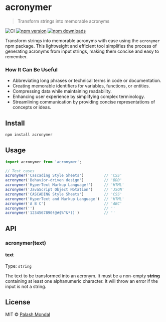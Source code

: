 # acronymer

> Transform strings into memorable acronyms

![CI](https://github.com/palashmon/acronymer/actions/workflows/main.yml/badge.svg)
[![npm version](https://img.shields.io/npm/v/acronymer.svg)](http://npm.im/acronymer)
[![npm downloads](https://img.shields.io/npm/dm/acronymer.svg)](http://npm.im/acronymer)

Transform strings into memorable acronyms with ease using the `acronymer` npm package. This lightweight and efficient tool simplifies the process of generating acronyms from input strings, making them concise and easy to remember.

### How It Can Be Useful

- Abbreviating long phrases or technical terms in code or documentation.
- Creating memorable identifiers for variables, functions, or entities.
- Compressing data while maintaining readability.
- Enhancing user experience by simplifying complex terminology.
- Streamlining communication by providing concise representations of concepts or ideas.

## Install

```sh
npm install acronymer
```

## Usage

```js
import acronymer from 'acronymer';

// Test cases
acronymer('Cascading Style Sheets')         // 'CSS'
acronymer('Behavior-driven design')         // 'BDD'
acronymer('HyperText Markup Language!')     // 'HTML'
acronymer('JavaScript Object Notation')     // 'JSON'
acronymer('CASCADING Style Sheets')         // 'CSS'
acronymer('HyperText and Markup Language')  // 'HTML'
acronymer('A B C')                          // 'ABC'
acronymer('')                               // ''
acronymer('1234567890!@#$%^&*()')           // ''
```

## API

### acronymer(text)

#### text
Type: `string`

The text to be transformed into an acronym. It must be a non-empty **string** containing at least one alphanumeric character. It will throw an error if the input is not a string.

## License

MIT © [Palash Mondal](https://github.com/palashmon)
